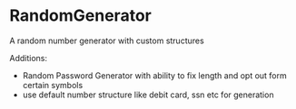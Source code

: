 # RandomGenerator
A random number generator with custom structures

Additions:
- Random Password Generator with ability to fix length and opt out form certain symbols
- use default number structure like debit card, ssn etc for generation 
